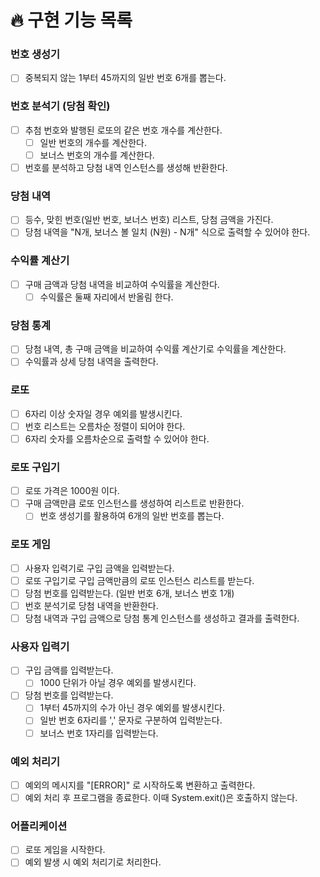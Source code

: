 

 # 🔥 구현 기능 목록

### 번호 생성기
 - [ ] 중복되지 않는 1부터 45까지의 일반 번호 6개를 뽑는다.

### 번호 분석기 (당첨 확인)
- [ ] 추첨 번호와 발행된 로또의 같은 번호 개수를 계산한다.
  - [ ] 일반 번호의 개수를 계산한다.
  - [ ] 보너스 번호의 개수를 계산한다.
- [ ] 번호를 분석하고 당첨 내역 인스턴스를 생성해 반환한다.

### 당첨 내역
- [ ] 등수, 맞힌 번호(일반 번호, 보너스 번호) 리스트, 당첨 금액을 가진다.
- [ ] 당첨 내역을 "N개, 보너스 볼 일치 (N원) - N개" 식으로 출력할 수 있어야 한다.

### 수익률 계산기
- [ ] 구매 금액과 당첨 내역을 비교하여 수익률을 계산한다.
    - [ ] 수익률은 둘째 자리에서 반올림 한다.

### 당첨 통계
- [ ] 당첨 내역, 총 구매 금액을 비교하여 수익률 계산기로 수익률을 계산한다.
- [ ] 수익률과 상세 당첨 내역을 출력한다.

### 로또
- [ ] 6자리 이상 숫자일 경우 예외를 발생시킨다.
- [ ] 번호 리스트는 오름차순 정렬이 되어야 한다.
- [ ] 6자리 숫자를 오름차순으로 출력할 수 있어야 한다.

### 로또 구입기
- [ ] 로또 가격은 1000원 이다.
- [ ] 구매 금액만큼 로또 인스턴스를 생성하여 리스트로 반환한다.
  - [ ] 번호 생성기를 활용하여 6개의 일반 번호를 뽑는다.

### 로또 게임
- [ ] 사용자 입력기로 구입 금액을 입력받는다.
- [ ] 로또 구입기로 구입 금액만큼의 로또 인스턴스 리스트를 받는다.
- [ ] 당첨 번호를 입력받는다. (일반 번호 6개, 보너스 번호 1개)
- [ ] 번호 분석기로 당첨 내역을 반환한다.
- [ ] 당첨 내역과 구입 금액으로 당첨 통계 인스턴스를 생성하고 결과를 출력한다.

### 사용자 입력기
- [ ] 구입 금액를 입력받는다.
  - [ ] 1000 단위가 아닐 경우 예외를 발생시킨다.
- [ ] 당첨 번호를 입력받는다.
  - [ ] 1부터 45까지의 수가 아닌 경우 예외를 발생시킨다.
  - [ ] 일반 번호 6자리를 ',' 문자로 구분하여 입력받는다.
  - [ ] 보너스 번호 1자리를 입력받는다.

### 예외 처리기
- [ ] 예외의 메시지를 "[ERROR]" 로 시작하도록 변환하고 출력한다.
- [ ] 예외 처리 후 프로그램을 종료한다. 이때 System.exit()은 호출하지 않는다.

### 어플리케이션
- [ ] 로또 게임을 시작한다.
- [ ] 예외 발생 시 예외 처리기로 처리한다.